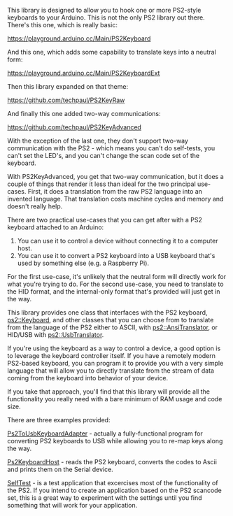 This library is designed to allow you to hook one or more PS2-style keyboards to your Arduino.
This is not the only PS2 library out there.  There's this one, which is really basic:

https://playground.arduino.cc/Main/PS2Keyboard

And this one, which adds some capability to translate keys into a neutral form:

https://playground.arduino.cc/Main/PS2KeyboardExt

Then this library expanded on that theme:

https://github.com/techpaul/PS2KeyRaw

And finally this one added two-way communications:

https://github.com/techpaul/PS2KeyAdvanced

With the exception of the last one, they don't support two-way communication with the PS2 - which means
you can't do self-tests, you can't set the LED's, and you can't change the scan code set of the keyboard.

With PS2KeyAdvanced, you get that two-way communication, but it does a couple of things that render it
less than ideal for the two principal use-cases.  First, it does a translation from the raw PS2 language
into an invented language.  That translation costs machine cycles and memory and doesn't really help.

There are two practical use-cases that you can get after with a PS2 keyboard attached to an Arduino:

1) You can use it to control a device without connecting it to a computer host.
2) You can use it to convert a PS2 keyboard into a USB keyboard that's used by something else (e.g. a Raspberry Pi).

For the first use-case, it's unlikely that the neutral form will directly work for what you're trying to do.
For the second use-case, you need to translate to the HID format, and the internal-only format that's provided
will just get in the way.

This library provides one class that interfaces with the PS2 keyboard, [ps2::Keyboard](https://stevebenz.github.io/firsttry/classps2_1_1_keyboard.html),
and other classes that you can choose from to translate from the language of the PS2 either to ASCII, with
[ps2::AnsiTranslator](https://stevebenz.github.io/firsttry/classps2_1_1_ansi_translator.html),
or HID/USB with [ps2::UsbTranslator](https://stevebenz.github.io/firsttry/classps2_1_1_usb_translator.html).

If you're using the keyboard as a way to control a device, a good option is to leverage the keyboard
controller itself.  If you have a remotely modern PS2-based keyboard, you can program it to provide you with
a very simple language that will allow you to directly translate from the stream of data coming from the keyboard
into behavior of your device.

If you take that approach, you'll find that this library will provide all the functionality you really need with
a bare minimum of RAM usage and code size.

There are three examples provided:

[Ps2ToUsbKeyboardAdapter](https://github.com/SteveBenz/firsttry/blob/master/examples/Ps2ToUsbKeyboardAdapter/Ps2ToUsbKeyboardAdapter.ino) - actually
a fully-functional program for converting PS2 keyboards to USB while allowing you to re-map keys along the way.

[Ps2KeyboardHost](https://github.com/SteveBenz/firsttry/tree/master/examples/Ps2KeyboardHost/Ps2KeyboardHost.ino) - reads the PS2 keyboard,
converts the codes to Ascii and prints them on the Serial device.

[SelfTest](https://github.com/SteveBenz/firsttry/tree/master/examples/SelfTest/SelfTest.ino) - is a test application that excercises
most of the functionality of the PS2.  If you intend to create an application based on the PS2 scancode set, this
is a great way to experiment with the settings until you find something that will work for your application.


